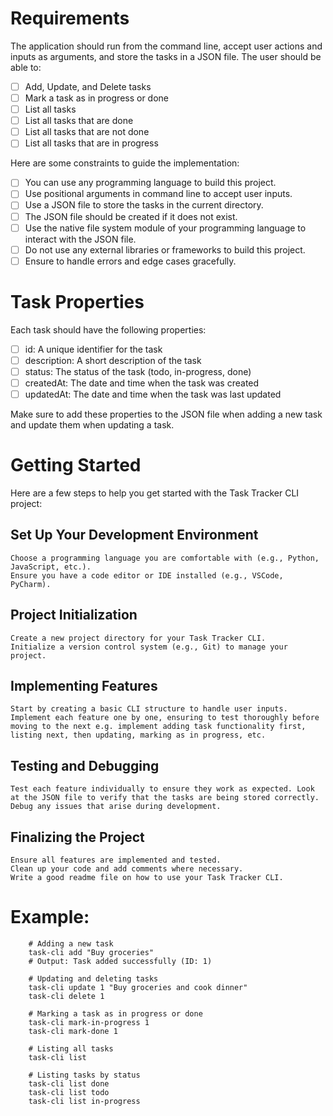 # Requirements

The application should run from the command line, accept user actions and inputs as arguments, and store the tasks in a JSON file. The user should be able to:

   - [ ] Add, Update, and Delete tasks
   - [ ] Mark a task as in progress or done
   - [ ] List all tasks
   - [ ] List all tasks that are done
   - [ ] List all tasks that are not done
   - [ ] List all tasks that are in progress

Here are some constraints to guide the implementation:

   - [ ] You can use any programming language to build this project.
   - [ ] Use positional arguments in command line to accept user inputs.
   - [ ] Use a JSON file to store the tasks in the current directory.
   - [ ] The JSON file should be created if it does not exist.
   - [ ] Use the native file system module of your programming language to interact with the JSON file.
   - [ ] Do not use any external libraries or frameworks to build this project.
   - [ ] Ensure to handle errors and edge cases gracefully.

# Task Properties

Each task should have the following properties:

   - [ ] id: A unique identifier for the task
   - [ ] description: A short description of the task
   - [ ] status: The status of the task (todo, in-progress, done)
   - [ ] createdAt: The date and time when the task was created
   - [ ] updatedAt: The date and time when the task was last updated

Make sure to add these properties to the JSON file when adding a new task and update them when updating a task.

# Getting Started

Here are a few steps to help you get started with the Task Tracker CLI project:

## Set Up Your Development Environment

    Choose a programming language you are comfortable with (e.g., Python, JavaScript, etc.).
    Ensure you have a code editor or IDE installed (e.g., VSCode, PyCharm).

## Project Initialization

    Create a new project directory for your Task Tracker CLI.
    Initialize a version control system (e.g., Git) to manage your project.

## Implementing Features

    Start by creating a basic CLI structure to handle user inputs.
    Implement each feature one by one, ensuring to test thoroughly before moving to the next e.g. implement adding task functionality first, listing next, then updating, marking as in progress, etc.

## Testing and Debugging

    Test each feature individually to ensure they work as expected. Look at the JSON file to verify that the tasks are being stored correctly.
    Debug any issues that arise during development.

## Finalizing the Project

    Ensure all features are implemented and tested.
    Clean up your code and add comments where necessary.
    Write a good readme file on how to use your Task Tracker CLI.

# Example:

```
    # Adding a new task
    task-cli add "Buy groceries"
    # Output: Task added successfully (ID: 1)

    # Updating and deleting tasks
    task-cli update 1 "Buy groceries and cook dinner"
    task-cli delete 1

    # Marking a task as in progress or done
    task-cli mark-in-progress 1
    task-cli mark-done 1

    # Listing all tasks
    task-cli list

    # Listing tasks by status
    task-cli list done
    task-cli list todo
    task-cli list in-progress
```

